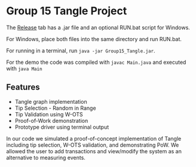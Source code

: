 # Group 15 Tangle Project

The [Release](https://github.com/naomirae20/SecurityProject_5378/releases/tag/Release) tab has a .jar file and an optional RUN.bat script for Windows.

For Windows, place both files into the same directory and run RUN.bat.

For running in a terminal, run ``java -jar Group15_Tangle.jar``.

For the demo the code was compiled with `javac Main.java` and executed with `java Main`

## Features

* Tangle graph implementation
* Tip Selection - Random in Range
* Tip Validation using W-OTS
* Proof-of-Work demonstration
* Prototype driver using terminal output


In our code we simulated a proof-of-concept implementation of Tangle including tip selection, W-OTS validation, and demonstrating PoW. 
We allowed the user to add transactions and view/modify the system as an alternative to measuring events.
